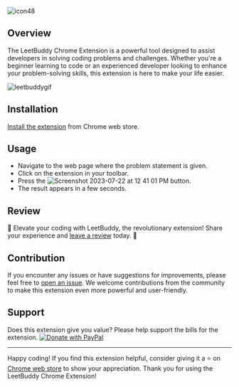 ![icon48](https://github.com/ssc3/leetbuddy.github.io/assets/3619841/9cd0d700-b412-4223-9fd3-36d24bccfc74)


## Overview

The LeetBuddy Chrome Extension is a powerful tool designed to assist developers in solving coding problems and challenges. Whether you're a beginner learning to code or an experienced developer looking to enhance your problem-solving skills, this extension is here to make your life easier.

![leetbuddygif](https://github.com/ssc3/leetbuddy.github.io/assets/3619841/7da6e901-cd7c-4e1a-aa13-4e5151273d61)


## Installation

[Install the extension](https://chrome.google.com/webstore/detail/leetbuddy/gjbogplpdlgmojginmempnicbpbledkn) from Chrome web store.

## Usage
- Navigate to the web page where the problem statement is given.
- Click on the extension in your toolbar.
- Press the ![Screenshot 2023-07-22 at 12 41 01 PM](https://github.com/ssc3/leetbuddy.github.io/assets/3619841/de2d00c4-51bd-4b30-991f-c2a9d1acb561) button.
- The result appears in a few seconds.

## Review
🌟 Elevate your coding with LeetBuddy, the revolutionary extension! Share your experience and [leave a review](https://chrome.google.com/webstore/detail/leetbuddy/gjbogplpdlgmojginmempnicbpbledkn) today. 🌟

## Contribution
If you encounter any issues or have suggestions for improvements, please feel free to [open an issue](https://github.com/ssc3/leetbuddy.github.io/issues). We welcome contributions from the community to make this extension even more powerful and user-friendly.

## Support
Does this extension give you value? Please help support the bills for the extension.
[
  ![Donate with PayPal](https://raw.githubusercontent.com/stefan-niedermann/paypal-donate-button/master/paypal-donate-button.png)
](https://www.paypal.com/donate/?hosted_button_id=ZWM6QK6F854BL)





---

Happy coding! If you find this extension helpful, consider giving it a ⭐ on [Chrome web store](https://chrome.google.com/webstore/detail/leetbuddy/gjbogplpdlgmojginmempnicbpbledkn) to show your appreciation. Thank you for using the LeetBuddy Chrome Extension!
